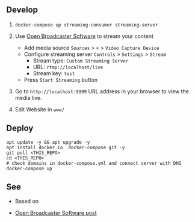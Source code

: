 Develop
-------

1. `docker-compose up streaming-consumer streaming-server`

2. Use [Open Broadcaster Software](https://obsproject.com/) to stream your content

    * Add media source `Sources` > `+` > `Video Capture Device`
    * Configure streaming server `Controls` > `Settings` > `Stream`
        - Stream type: `Custom Streaming Server`
        - URL: `rtmp://localhost/live`
        - Stream key: `test`
    * Press `Start Streaming` button

3. Go to `http://localhost:9999` URL address in your browser to view the media live.

4. Edit Website in `www/`

Deploy
------

````
apt update -y && apt upgrade -y
apt install docker.io  docker-compose git -y
git pull <THIS_REPO>
cd <THIS_REPO>
# check domains in docker-compose.yml and connect server with DNS
docker-compose up
````

See
---
* Based on [](https://github.com/codeworksio/docker-streaming-server)

* [Open Broadcaster Software post](https://obsproject.com/forum/resources/how-to-set-up-your-own-private-streaming-server-server-using-nginx.50/)
